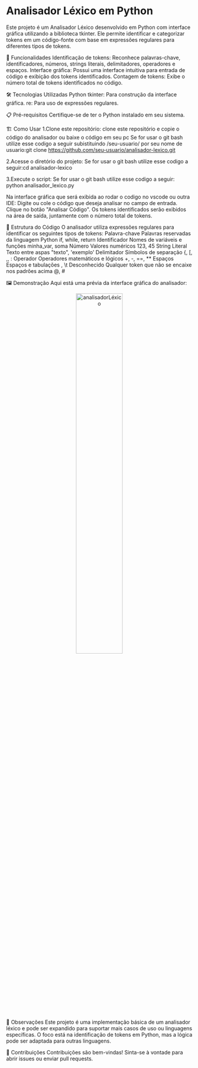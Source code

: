 # Analisador Léxico em Python
Este projeto é um Analisador Léxico desenvolvido em Python com interface gráfica utilizando a biblioteca tkinter. Ele permite identificar e categorizar tokens em um código-fonte com base em expressões regulares para diferentes tipos de tokens.

🚀 Funcionalidades
Identificação de tokens: Reconhece palavras-chave, identificadores, números, strings literais, delimitadores, operadores e espaços.
Interface gráfica: Possui uma interface intuitiva para entrada de código e exibição dos tokens identificados.
Contagem de tokens: Exibe o número total de tokens identificados no código.

🛠️ Tecnologias Utilizadas
Python 
tkinter: Para construção da interface gráfica.
re: Para uso de expressões regulares.

📋 Pré-requisitos
Certifique-se de ter o Python instalado em seu sistema. 

🏗️ Como Usar
1.Clone este repositório:
clone este repositório e copie o código do analisador ou baixe o código em seu pc
Se for usar o git bash
utilize esse codigo a seguir subistituindo /seu-usuario/ por seu nome de usuario:git clone https://github.com/seu-usuario/analisador-lexico.git

2.Acesse o diretório do projeto:
Se for usar o git bash utilize esse codigo a seguir:cd analisador-lexico

3.Execute o script:
Se for usar o git bash utilize esse codigo a seguir: python analisador_lexico.py

Na interface gráfica que será exibida ao rodar o codigo no vscode ou outra IDE:
Digite ou cole o código que deseja analisar no campo de entrada.
Clique no botão "Analisar Código".
Os tokens identificados serão exibidos na área de saída, juntamente com o número total de tokens.

📖 Estrutura do Código
O analisador utiliza expressões regulares para identificar os seguintes tipos de tokens:
Palavra-chave	Palavras reservadas da linguagem Python	if, while, return
Identificador	Nomes de variáveis e funções	minha_var, soma
Número	Valores numéricos	123, 45
String Literal	Texto entre aspas	"texto", 'exemplo'
Delimitador	Símbolos de separação	{, [, ,, :
Operador	Operadores matemáticos e lógicos	+, -, ==, **
Espaços	Espaços e tabulações	, \t
Desconhecido	Qualquer token que não se encaixe nos padrões acima	@, #

🖼️ Demonstração
Aqui está uma prévia da interface gráfica do analisador:

<div align="center">
  <img src="https://github.com/user-attachments/assets/adccb7bb-1c13-4bc2-aba4-90eed3d83f1e" alt="analisadorLéxico" style="width:50%;">
</div>

📌 Observações
Este projeto é uma implementação básica de um analisador léxico e pode ser expandido para suportar mais casos de uso ou linguagens específicas.
O foco está na identificação de tokens em Python, mas a lógica pode ser adaptada para outras linguagens.

🤝 Contribuições
Contribuições são bem-vindas! Sinta-se à vontade para abrir issues ou enviar pull requests.
